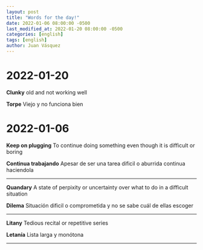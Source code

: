 ```yaml
---
layout: post
title: "Words for the day!"
date: 2022-01-06 08:00:00 -0500
last_modified_at: 2022-01-20 08:00:00 -0500
categories: [english]
tags: [english]
author: Juan Vásquez
---
```


# 2022-01-20

**Clunky**
old and not working well

**Torpe**
Viejo y no funciona bien

# 2022-01-06

**Keep on plugging**
To continue doing something even though it is difficult or boring

**Continua trabajando**
Apesar de ser una tarea dificil o aburrida continua haciendola

---

**Quandary**
A state of perpixity or uncertainty over what to do in a difficult situation

**Dilema**
Situación dificil o comprometida y no se sabe cuál de ellas escoger

---

**Litany**
Tedious recital or repetitive series

**Letanía**
Lista larga y monótona

---
